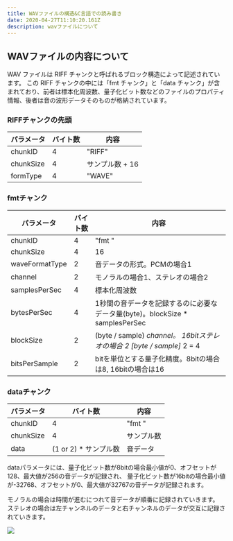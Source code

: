 ```yaml
---
title: WAVファイルの構造&C言語での読み書き
date: 2020-04-27T11:10:20.161Z
description: wavファイルについて
---
```

## WAVファイルの内容について

WAV ファイルは RIFF チャンクと呼ばれるブロック構造によって記述されています。 この RIFF チャンクの中には「fmt チャンク」と「data チャンク」が含まれており、前者は標本化周波数、量子化ビット数などのファイルのプロパティ情報、後者は音の波形データそのものが格納されています。

### RIFFチャンクの先頭

| パラメータ     | バイト数 | 内容         |
| --------- | ---- | ---------- |
| chunkID   | 4    | "RIFF"     |
| chunkSize | 4    | サンプル数 + 16 |
| formType  | 4    | "WAVE"     |

### fmtチャンク

| パラメータ          | バイト数 | 内容                                                                 |
| -------------- | ---- | ------------------------------------------------------------------ |
| chunkID        | 4    | "fmt "                                                             |
| chunkSize      | 4    | 16                                                                 |
| waveFormatType | 2    | 音データの形式。PCMの場合1                                                    |
| channel        | 2    | モノラルの場合1、ステレオの場合2                                                  |
| samplesPerSec  | 4    | 標本化周波数                                                             |
| bytesPerSec    | 4    | 1秒間の音データを記録するのに必要なデータ量(byte)。blockSize * samplesPerSec             |
| blockSize      | 2    | (byte / sample)  *channel。 16bitステレオの場合 2 \[byte / sample]*  2 = 4 |
| bitsPerSample  | 2    | bitを単位とする量子化精度。8bitの場合は8, 16bitの場合は16                              |

### dataチャンク

| パラメータ     | バイト数             | 内容     |
| --------- | ---------------- | ------ |
| chunkID   | 4                | "fmt " |
| chunkSize | 4                | サンプル数  |
| data      | (1 or 2) * サンプル数 | 音データ   |

dataパラメータには、量子化ビット数が8bitの場合最小値が0、オフセットが128、最大値が256の音データが記録され、 量子化ビット数が16bitの場合最小値が-32768、オフセットが0、最大値が32767の音データが記録されます。

モノラルの場合は時間が進むにつれて音データが順番に記録されていきます。 ステレオの場合は左チャンネルのデータと右チャンネルのデータが交互に記録されていきます。

![](/img/wave_block.svg)